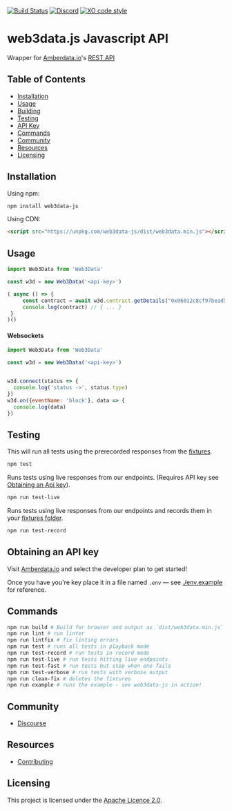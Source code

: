 [![Build Status](https://travis-ci.com/web3data/web3data-js.svg?branch=master)](https://travis-ci.com/web3data/web3data-js)
[![Discord](https://img.shields.io/discord/102860784329052160.svg)](https://forum.amberdata.io/)
[![XO code style](https://img.shields.io/badge/code_style-XO-5ed9c7.svg)](https://github.com/xojs/xo)

# web3data.js Javascript API
Wrapper for [Amberdata.io](http://amberdata.io)'s [REST API](docs.amberdata.io)

## Table of Contents
- [Installation](#installation)
- [Usage](#usage)
- [Building](#building)
- [Testing](#testing)
- [API Key](#)
- [Commands](#commands)
- [Community](#community)
- [Resources](#resources)
- [Licensing](#licensing)

## Installation
Using npm:
```bash
npm install web3data-js
```

Using CDN:
```html
<script src="https://unpkg.com/web3data-js/dist/web3data.min.js"></script>
```

## Usage
```js
import Web3Data from 'Web3Data'

const w3d = new Web3Data('<api-key>')

( async () => {
     const contract = await w3d.contract.getDetails("0x06012c8cf97bead5deae237070f9587f8e7a266d")
     console.log(contract) // { ... }
 }
)()
```

#### Websockets
```js
import Web3Data from 'Web3Data'

const w3d = new Web3Data('<api-key>')


w3d.connect(status => {
  console.log('status ->', status.type)
})
w3d.on({eventName: 'block'}, data => {
  console.log(data)
})
```

## Testing
This will run all tests using the prerecorded responses from the [fixtures](test/fixtures/web3ap.io).
```bash
npm test
```

Runs tests using live responses from our endpoints. (Requires API key see [Obtaining an Api key](#obtaininganapikey)).
```bash
npm run test-live
```

Runs tests using live responses from our endpoints and records them in your [fixtures folder](test/fixtures/web3ap.io).
```bash
npm run test-record
```

## Obtaining an API key
Visit [Amberdata.io](https://amberdata.io/pricing) and select the developer plan to get started!

Once you have you're key place it in a file named `.env` &mdash; see [./env.example](./env.example) for reference.

<!-- For additional details on obtaining an api key see() -->

## Commands
```bash
npm run build # Build for browser and output as `dist/web3data.min.js`
npm run lint # run linter
npm run lintfix # fix linting errors
npm run test # runs all tests in playback mode
npm run test-record # run tests in record mode
npm run test-live # run tests hitting live endpoints
npm run test-fast # run tests but stop when one fails
npm run test-verbose # run tests with verbose output
npm run clean-fix # deletes the fixtures
npm run example # runs the example - see web3data-js in action!
```

## Community
- [Discourse](https://forum.amberdata.io/)
## Resources
- [Contributing](./CONTRIBUTING.md)
## Licensing
This project is licensed under the [Apache Licence 2.0](./LICENSE).
